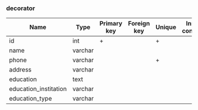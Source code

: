 ### decorator 


|Name|Type|Primary key|Foreign key|Unique|Inregrity constraints|
|----|----|-----------|-----------|------|---------------------|
|id|int|+||+||
|name|varchar|||||
|phone|varchar|||+||
|address|varchar|||||
|education|text|||||
|education_institation|varchar|||||
|education_type|varchar|||||
